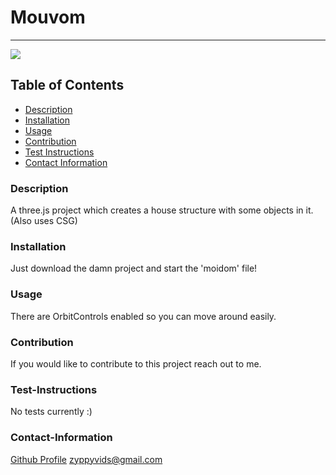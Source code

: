 # Mouvom
----

<a href="https://img.shields.io/badge/License-undefined-brightgreen"><img src="https://img.shields.io/badge/License-undefined-brightgreen"></a>

## Table of Contents
- [Description](#description)
- [Installation](#installation)
- [Usage](#usage)
- [Contribution](#contribution)
- [Test Instructions](#test-instructions)
- [Contact Information](#contact-information)

### Description
A three.js project which creates a house structure with some objects in it. (Also uses CSG)

### Installation
Just download the damn project and start the 'moidom' file!

### Usage
There are OrbitControls enabled so you can move around easily.

### Contribution
If you would like to contribute to this project reach out to me.

### Test-Instructions
No tests currently :)

### Contact-Information
[Github Profile](https://github.com/zyppyvids)
zyppyvids@gmail.com

